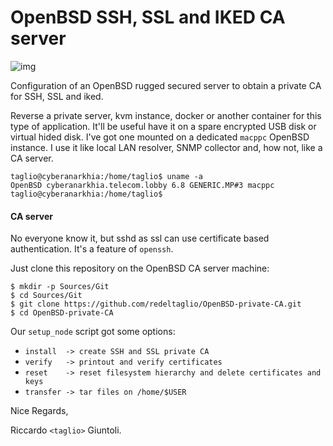 # OpenBSD SSH, SSL and IKED CA server
![img](https://learnbchs.org/puffy.png)



Configuration of an OpenBSD rugged secured server to obtain a private CA for SSH, SSL and iked.

Reverse a private server, kvm instance, docker or another container for this type of application. It'll be useful have it on a spare encrypted USB disk or virtual hided disk. I've got one mounted on a dedicated `macppc` OpenBSD instance. I use it like local LAN resolver, SNMP collector and, how not, like a CA server.

```shell
taglio@cyberanarkhia:/home/taglio$ uname -a
OpenBSD cyberanarkhia.telecom.lobby 6.8 GENERIC.MP#3 macppc
taglio@cyberanarkhia:/home/taglio$ 
```

#### CA server

No everyone know it, but sshd as ssl can use certificate based authentication. It's a feature of `openssh`. 

Just clone this repository on the OpenBSD CA server machine:

 ```shell
$ mkdir -p Sources/Git
$ cd Sources/Git
$ git clone https://github.com/redeltaglio/OpenBSD-private-CA.git
$ cd OpenBSD-private-CA
 ```

Our `setup_node` script got some options:

- `install  -> create SSH and SSL private CA` 
- `verify   -> printout and verify certificates` 
- `reset    -> reset filesystem hierarchy and delete certificates and keys` 
- `transfer -> tar files on /home/$USER`



Nice Regards,

Riccardo `<taglio>` Giuntoli.




